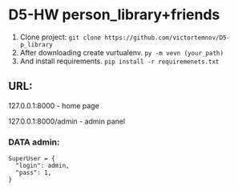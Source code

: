 # D5-HW person_library+friends

1. Clone project: `git clone https://github.com/victortemnov/D5-p_library`
2. After downloading create vurtualenv. `py -m vevn (your_path)`
3. And install requirements. `pip install -r requiremenets.txt`

## URL:

127.0.0.1:8000 - home page

127.0.0.1:8000/admin - admin panel

### DATA admin:

```
SuperUser = {
  "login": admin,
  "pass": 1,
}
```
